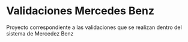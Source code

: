 # Validaciones Mercedes Benz

Proyecto correspondiente a las validaciones que se realizan dentro del sistema de Mercedez Benz